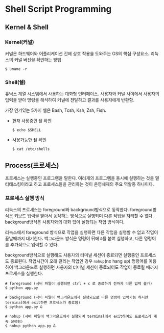 # Shell Script Programming
## Kernel & Shell
### Kernel(커널)
커널은 하드웨어와 어플리케이션 간에 상호 작용을 도와주는 OS의 핵심 구성요소.
리눅스의 커널 버전을 확인하는 방법
```shell
$ uname -r
```
### Shell(쉘)
유닉스 계열 시스템에서 사용하는 대화형 인터페이스. 사용자와 커널 사이에서 사용자의 입력을 받아 명령을 해석하여 커널에 전달하고 결과를 사용자에게 반환함.

가장 인기있는 5가지 쉘은 Bash, Tcsh, Ksh, Zsh, Fish.

- 현재 사용중인 쉘 확인
    ```shell
    $ echo $SHELL
    ```
- 사용가능한 쉘 확인
    ```shell
    $ cat /etc/shells
    ```

## Process(프로세스)
프로세스는 실행중인 프로그램을 말한다. 여러개의 프로그램을 동시에 실행하는 것을 멀티태스킹이라고 하고 프로세스들을 관리하는 것이 운영체제의 주요 역할중 하나이다.

### 프로세스 실행 방식
리눅스의 프로세스는 foreground와 background방식으로 동작한다. foreground방식은 키보드 입력을 받아서 동작하는 방식으로 실행되며 다른 작업을 처리할 수 없다. background방식은 사용자와의 대화 없이 실행되는 작업 방식이다.

리눅스에서 foreground 방식으로 작업을 실행하면 다른 작업을 실행할 수 없고 작업이 끝날때까지 대기한다. 백그라운드 방식은 명령어 뒤에 `&`를 붙여 실행하고, 다른 명령어를 추가적으로 입력할 수 있다.

background방식으로 실행해도 사용자의 터미널 세션이 종료되면 실행중인 프로세스도 종료된다. 작업시간이 오래 걸리는 작업인 경우 `nohup`(no hang up) 명령어를 이용하여 백그라운드로 실행하면 사용자의 터미널 세션이 종료되어도 작업이 종료될 때까지 프로세스를 실행한다.

```shell
# foreground (서버 파일이 실행되면 ctrl + c 로 종료하기 전까지 다른 입력 불가)
$ python app.py

# background (서버 파일이 백그라운드에서 실행되므로 다른 명령어 입력가능 하지만 terminal에서 exit하면 프로세스가 종료됨)
$ python app.py &

# nohup (서버 파일이 백그라운드에서 실행되며 terminal에서 exit하여도 프로세스가 계속 실행됨)
$ nohup python app.py &